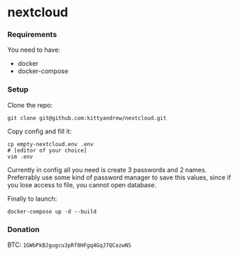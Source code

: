 # nextcloud
### Requirements
You need to have:
  - docker
  - docker-compose

### Setup
Clone the repo:  
```shell
git clone git@github.com:kittyandrew/nextcloud.git  
```
  
Copy config and fill it:  
```shell
cp empty-nextcloud.env .env  
# [editor of your choice]  
vim .env  
```
Currently in config all you need is create 3 passwords and 2 names. Preferrably use some kind of password manager to save this values, since if you lose access to file, you cannot open database.  
  
Finally to launch:
```shell
docker-compose up -d --build  
```

### Donation
BTC: `1GWbPkBJgugcu3pRf8HFgq4GqJ7QCazwNS`
